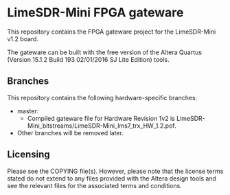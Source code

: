 # LimeSDR-Mini FPGA gateware

This repository contains the FPGA gateware project for the LimeSDR-Mini v1.2 board.

The gateware can be built with the free version of the Altera Quartus (Version 15.1.2 Build 193 02/01/2016 SJ Lite Edition) tools.

## Branches

This repository contains the following hardware-specific branches:

* master:
  * Compiled gateware file for Hardware Revision 1v2 is LimeSDR-Mini_bitstreams/LimeSDR-Mini_lms7_trx_HW_1.2.pof.
* Other branches will be removed later.
  
## Licensing

Please see the COPYING file(s). However, please note that the license terms stated do not extend to any files provided with the Altera design tools and see the relevant files for the associated terms and conditions.

